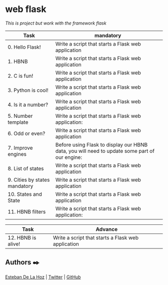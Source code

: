 # web flask

_This is project but work with the framework flask_


| Task | mandatory |
| ------ | ------ |
| 0. Hello Flask! | Write a script that starts a Flask web application |
| 1. HBNB  | Write a script that starts a Flask web application  |
| 2. C is fun! | Write a script that starts a Flask web application |
| 3. Python is cool! | Write a script that starts a Flask web application |
| 4. Is it a number?  | Write a script that starts a Flask web application |
| 5. Number template | Write a script that starts a Flask web application: |
| 6. Odd or even? | Write a script that starts a Flask web application |
| 7. Improve engines | Before using Flask to display our HBNB data, you will need to update some part of our engine:  |
| 8. List of states | Write a script that starts a Flask web application |
| 9. Cities by states mandatory | Write a script that starts a Flask web application |
| 10. States and State  | Write a script that starts a Flask web application |
| 11. HBNB filters | Write a script that starts a Flask web application: |

| Task | Advance |
| ------ | ------ |
| 12. HBNB is alive! | Write a script that starts a Flask web application |


## Authors :black_nib:

[Esteban De La Hoz](https://www.linkedin.com/in/esteban-de-la-hoz-romero-b6270017b/) | [Twitter](https://twitter.com/Esteban18911) | [GitHub](https://github.com/Esteban18911)
